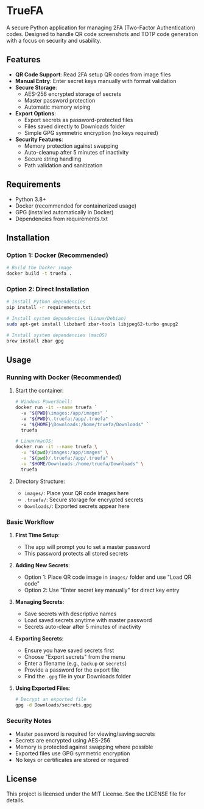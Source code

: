 # TrueFA

A secure Python application for managing 2FA (Two-Factor Authentication) codes. Designed to handle QR code screenshots and TOTP code generation with a focus on security and usability. 

## Features
- **QR Code Support**: Read 2FA setup QR codes from image files
- **Manual Entry**: Enter secret keys manually with format validation
- **Secure Storage**: 
  - AES-256 encrypted storage of secrets
  - Master password protection
  - Automatic memory wiping
- **Export Options**: 
  - Export secrets as password-protected files
  - Files saved directly to Downloads folder
  - Simple GPG symmetric encryption (no keys required)
- **Security Features**:
  - Memory protection against swapping
  - Auto-cleanup after 5 minutes of inactivity
  - Secure string handling
  - Path validation and sanitization

## Requirements
- Python 3.8+
- Docker (recommended for containerized usage)
- GPG (installed automatically in Docker)
- Dependencies from requirements.txt

## Installation

### Option 1: Docker (Recommended)
```bash
# Build the Docker image
docker build -t truefa .
```

### Option 2: Direct Installation
```bash
# Install Python dependencies
pip install -r requirements.txt

# Install system dependencies (Linux/Debian)
sudo apt-get install libzbar0 zbar-tools libjpeg62-turbo gnupg2

# Install system dependencies (macOS)
brew install zbar gpg
```

## Usage

### Running with Docker (Recommended)
1. Start the container:
   ```bash
   # Windows PowerShell:
   docker run -it --name truefa `
     -v "${PWD}\images:/app/images" `
     -v "${PWD}\.truefa:/app/.truefa" `
     -v "${HOME}\Downloads:/home/truefa/Downloads" `
     truefa

   # Linux/macOS:
   docker run -it --name truefa \
     -v "$(pwd)/images:/app/images" \
     -v "$(pwd)/.truefa:/app/.truefa" \
     -v "$HOME/Downloads:/home/truefa/Downloads" \
     truefa
   ```

2. Directory Structure:
   - `images/`: Place your QR code images here
   - `.truefa/`: Secure storage for encrypted secrets
   - `Downloads/`: Exported secrets appear here

### Basic Workflow
1. **First Time Setup**:
   - The app will prompt you to set a master password
   - This password protects all stored secrets

2. **Adding New Secrets**:
   - Option 1: Place QR code image in `images/` folder and use "Load QR code"
   - Option 2: Use "Enter secret key manually" for direct key entry

3. **Managing Secrets**:
   - Save secrets with descriptive names
   - Load saved secrets anytime with master password
   - Secrets auto-clear after 5 minutes of inactivity

4. **Exporting Secrets**:
   - Ensure you have saved secrets first
   - Choose "Export secrets" from the menu
   - Enter a filename (e.g., `backup` or `secrets`)
   - Provide a password for the export file
   - Find the `.gpg` file in your Downloads folder

5. **Using Exported Files**:
   ```bash
   # Decrypt an exported file
   gpg -d Downloads/secrets.gpg
   ```

### Security Notes
- Master password is required for viewing/saving secrets
- Secrets are encrypted using AES-256
- Memory is protected against swapping where possible
- Exported files use GPG symmetric encryption
- No keys or certificates are stored or required

## License
This project is licensed under the MIT License. See the LICENSE file for details.
